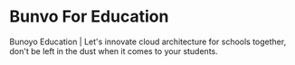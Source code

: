 # Bunvo For Education
Bunoyo Education | Let's innovate cloud architecture for schools together, don't be left in the dust when it comes to your students.
